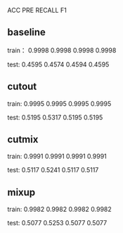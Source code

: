 ACC PRE RECALL F1
## baseline
train： 0.9998 0.9998 0.9998 0.9998

test: 0.4595 0.4574 0.4594 0.4595
## cutout
train: 0.9995 0.9995 0.9995 0.9995

test: 0.5195 0.5317 0.5195 0.5195
## cutmix
train: 0.9991 0.9991 0.9991 0.9991

test: 0.5117 0.5241 0.5117 0.5117
## mixup
train: 0.9982 0.9982 0.9982 0.9982

test: 0.5077 0.5253 0.5077 0.5077
